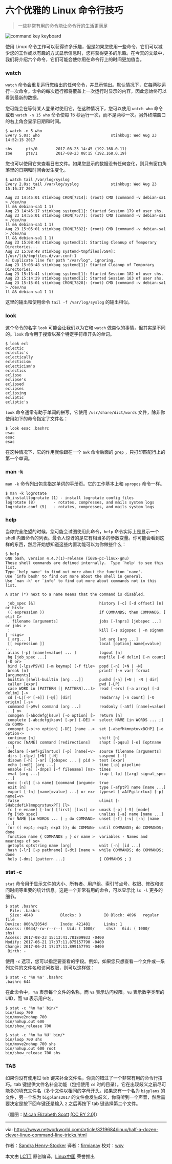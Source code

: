 六个优雅的 Linux 命令行技巧
============================================================

> 一些非常有用的命令能让命令行的生活更满足

![command key keyboard](https://images.idgesg.net/images/article/2017/08/commands-micah_elizabeth_scott-cropped-100733439-large.jpg)

使用 Linux 命令工作可以获得许多乐趣，但是如果您使用一些命令，它们可以减少您的工作或以有趣的方式显示信息时，您将获得更多的乐趣。在今天的文章中，我们将介绍六个命令，它们可能会使你用在命令行上的时间更加值当。

### watch

`watch` 命令会重复运行您给出的任何命令，并显示输出。默认情况下，它每两秒运行一次命令。命令的每次运行都将覆盖上一次运行时显示的内容，因此您始终可以看到最新的数据。

您可能会在等待某人登录时使用它。在这种情况下，您可以使用 `watch who` 命令或者 `watch -n 15 who` 命令使每 15 秒运行一次，而不是两秒一次。另外终端窗口的右上角会显示日期和时间。

```
$ watch -n 5 who
Every 5.0s: who                               stinkbug: Wed Aug 23 14:52:15 2017

shs      pts/0        2017-08-23 14:45 (192.168.0.11)
zoe      pts/1        2017-08-23 08:15 (192.168.0.19)
```

您也可以使用它来查看日志文件。如果您显示的数据没有任何变化，则只有窗口角落里的日期和时间会发生变化。

```
$ watch tail /var/log/syslog
Every 2.0s: tail /var/log/syslog              stinkbug: Wed Aug 23 15:16:37 2017

Aug 23 14:45:01 stinkbug CRON[7214]: (root) CMD (command -v debian-sa1 > /dev/nu
ll && debian-sa1 1 1)
Aug 23 14:45:17 stinkbug systemd[1]: Started Session 179 of user shs.
Aug 23 14:55:01 stinkbug CRON[7577]: (root) CMD (command -v debian-sa1 > /dev/nu
ll && debian-sa1 1 1)
Aug 23 15:05:01 stinkbug CRON[7582]: (root) CMD (command -v debian-sa1 > /dev/nu
ll && debian-sa1 1 1)
Aug 23 15:08:48 stinkbug systemd[1]: Starting Cleanup of Temporary Directories...
Aug 23 15:08:48 stinkbug systemd-tmpfiles[7584]: [/usr/lib/tmpfiles.d/var.conf:1
4] Duplicate line for path "/var/log", ignoring.
Aug 23 15:08:48 stinkbug systemd[1]: Started Cleanup of Temporary Directories.
Aug 23 15:13:41 stinkbug systemd[1]: Started Session 182 of user shs.
Aug 23 15:14:29 stinkbug systemd[1]: Started Session 183 of user shs.
Aug 23 15:15:01 stinkbug CRON[7828]: (root) CMD (command -v debian-sa1 > /dev/nu
ll && debian-sa1 1 1)
```

这里的输出和使用命令 `tail -f /var/log/syslog` 的输出相似。

### look

这个命令的名字 `look` 可能会让我们以为它和 `watch` 做类似的事情，但其实是不同的。`look` 命令用于搜索以某个特定字符串开头的单词。

```
$ look ecl
eclectic
eclectic's
eclectically
eclecticism
eclecticism's
eclectics
eclipse
eclipse's
eclipsed
eclipses
eclipsing
ecliptic
ecliptic's
```

`look` 命令通常有助于单词的拼写，它使用 `/usr/share/dict/words` 文件，除非你使用如下的命令指定了文件名：

```
$ look esac .bashrc
esac
esac
esac
```

在这种情况下，它的作用就像跟在一个 `awk` 命令后面的 `grep` ，只打印匹配行上的第一个单词。

### man -k

`man -k` 命令列出包含指定单词的手册页。它的工作基本上和 `apropos` 命令一样。

```
$ man -k logrotate
dh_installlogrotate (1) - install logrotate config files
logrotate (8)        - rotates, compresses, and mails system logs
logrotate.conf (5)   - rotates, compresses, and mails system logs
```

### help

当你完全绝望的时候，您可能会试图使用此命令，`help` 命令实际上是显示一个 shell 内置命令的列表。最令人惊讶的是它有相当多的参数变量。你可能会看到这样的东西，然后开始想知道这些内置功能可以为你做些什么：
```
$ help
GNU bash, version 4.4.7(1)-release (i686-pc-linux-gnu)
These shell commands are defined internally.  Type `help' to see this list.
Type `help name' to find out more about the function `name'.
Use `info bash' to find out more about the shell in general.
Use `man -k' or `info' to find out more about commands not in this list.

A star (*) next to a name means that the command is disabled.

 job_spec [&]                            history [-c] [-d offset] [n] or hist>
 (( expression ))                        if COMMANDS; then COMMANDS; [ elif C>
 . filename [arguments]                  jobs [-lnprs] [jobspec ...] or jobs >
 :                                       kill [-s sigspec | -n signum | -sigs>
 [ arg... ]                              let arg [arg ...]
 [[ expression ]]                        local [option] name[=value] ...
 alias [-p] [name[=value] ... ]          logout [n]
 bg [job_spec ...]                       mapfile [-d delim] [-n count] [-O or>
 bind [-lpsvPSVX] [-m keymap] [-f file>  popd [-n] [+N | -N]
 break [n]                               printf [-v var] format [arguments]
 builtin [shell-builtin [arg ...]]       pushd [-n] [+N | -N | dir]
 caller [expr]                           pwd [-LP]
 case WORD in [PATTERN [| PATTERN]...)>  read [-ers] [-a array] [-d delim] [->
 cd [-L|[-P [-e]] [-@]] [dir]            readarray [-n count] [-O origin] [-s>
 command [-pVv] command [arg ...]        readonly [-aAf] [name[=value] ...] o>
 compgen [-abcdefgjksuv] [-o option] [>  return [n]
 complete [-abcdefgjksuv] [-pr] [-DE] >  select NAME [in WORDS ... ;] do COMM>
 compopt [-o|+o option] [-DE] [name ..>  set [-abefhkmnptuvxBCHP] [-o option->
 continue [n]                            shift [n]
 coproc [NAME] command [redirections]    shopt [-pqsu] [-o] [optname ...]
 declare [-aAfFgilnrtux] [-p] [name[=v>  source filename [arguments]
 dirs [-clpv] [+N] [-N]                  suspend [-f]
 disown [-h] [-ar] [jobspec ... | pid >  test [expr]
 echo [-neE] [arg ...]                   time [-p] pipeline
 enable [-a] [-dnps] [-f filename] [na>  times
 eval [arg ...]                          trap [-lp] [[arg] signal_spec ...]
 exec [-cl] [-a name] [command [argume>  true
 exit [n]                                type [-afptP] name [name ...]
 export [-fn] [name[=value] ...] or ex>  typeset [-aAfFgilnrtux] [-p] name[=v>
 false                                   ulimit [-SHabcdefiklmnpqrstuvxPT] [l>
 fc [-e ename] [-lnr] [first] [last] o>  umask [-p] [-S] [mode]
 fg [job_spec]                           unalias [-a] name [name ...]
 for NAME [in WORDS ... ] ; do COMMAND>  unset [-f] [-v] [-n] [name ...]
 for (( exp1; exp2; exp3 )); do COMMAN>  until COMMANDS; do COMMANDS; done
 function name { COMMANDS ; } or name >  variables - Names and meanings of so>
 getopts optstring name [arg]            wait [-n] [id ...]
 hash [-lr] [-p pathname] [-dt] [name >  while COMMANDS; do COMMANDS; done
 help [-dms] [pattern ...]               { COMMANDS ; }
```

### stat -c

`stat` 命令用于显示文件的大小、所有者、用户组、索引节点号、权限、修改和访问时间等重要的统计信息。这是一个非常有用的命令，可以显示比 `ls -l` 更多的细节。

```
$ stat .bashrc
  File: .bashrc
  Size: 4048            Blocks: 8          IO Block: 4096   regular file
Device: 806h/2054d      Inode: 421481      Links: 1
Access: (0644/-rw-r--r--)  Uid: ( 1000/     shs)   Gid: ( 1000/     shs)
Access: 2017-08-23 15:13:41.781809933 -0400
Modify: 2017-06-21 17:37:11.875157790 -0400
Change: 2017-06-21 17:37:11.899157791 -0400
 Birth: -
```

使用 `-c` 选项，您可以指定要查看的字段。例如，如果您只想查看一个文件或一系列文件的文件名和访问权限，则可以这样做：

```
$ stat -c '%n %a' .bashrc
.bashrc 644
```

在此命令中， `%n` 表示每个文件的名称，而 `%a` 表示访问权限。`%u` 表示数字类型的 UID，而 `%U` 表示用户名。

```
$ stat -c '%n %a' bin/*
bin/loop 700
bin/move2nohup 700
bin/nohup.out 600
bin/show_release 700

$ stat -c '%n %a %U' bin/*
bin/loop 700 shs
bin/move2nohup 700 shs
bin/nohup.out 600 root
bin/show_release 700 shs
```

### TAB

如果你没有使用过 tab 键来补全文件名，你真的错过了一个非常有用的命令行技巧。tab 键提供文件名补全功能（包括使用 `cd` 时的目录）。它在出现歧义之前尽可能多的填充文件名（多个文件以相同的字母开头。如果您有一个名为 `bigplans` 的文件，另一个名为 `bigplans2017` 的文件会发生歧义，你将听到一个声音，然后需要决定是按下回车键还是输入 `2` 之后再按下 tab 键选择第二个文件。


（题图：[Micah Elizabeth Scott][32] [(CC BY 2.0)][33]）

--------------------------------------------------------------------------------

via: https://www.networkworld.com/article/3219684/linux/half-a-dozen-clever-linux-command-line-tricks.html

作者：[Sandra Henry-Stocker][a]
译者：[firmianay](https://github.com/firmianay)
校对：[wxy](https://github.com/wxy)

本文由 [LCTT](https://github.com/LCTT/TranslateProject) 原创编译，[Linux中国](https://linux.cn/) 荣誉推出

[a]:https://www.networkworld.com/author/Sandra-Henry_Stocker/
[1]:https://www.networkworld.com/article/3203369/lan-wan/10-most-important-open-source-networking-projects.html
[2]:https://www.networkworld.com/article/3203369/lan-wan/10-most-important-open-source-networking-projects.html#tk.nww_nsdr_ndxprmomod
[3]:https://www.networkworld.com/article/3188295/linux/linux-mint-18-1-mostly-smooth-but-some-sharp-edges.html
[4]:https://www.networkworld.com/article/3188295/linux/linux-mint-18-1-mostly-smooth-but-some-sharp-edges.html#tk.nww_nsdr_ndxprmomod
[5]:https://www.networkworld.com/article/3167272/linux/open-source-users-its-time-for-extreme-vetting.html
[6]:https://www.networkworld.com/article/3167272/linux/open-source-users-its-time-for-extreme-vetting.html#tk.nww_nsdr_ndxprmomod
[7]:https://www.networkworld.com/article/3218728/linux/how-log-rotation-works-with-logrotate.html
[8]:https://www.networkworld.com/article/3194830/linux/10-unix-commands-every-mac-and-linux-user-should-know.html
[9]:https://www.networkworld.com/article/3208389/linux/unix-how-random-is-random.html
[10]:https://www.networkworld.com/video/51206/solo-drone-has-linux-smarts-gopro-mount
[11]:https://www.networkworld.com/article/3219826/mobile/prime-members-get-60-off-nucleus-anywhere-intercom-with-amazon-alexa-right-now-deal-alert.html
[12]:https://www.networkworld.com/article/3106867/consumer-electronics/32-off-pulse-solo-dimmable-led-light-with-dual-channel-bluetooth-speakers-deal-alert.html
[13]:https://www.networkworld.com/article/3219685/mobile/57-off-rockbirds-6-pack-led-mini-super-bright-3-mode-tactical-flashlights-deal-alert.html
[14]:https://www.networkworld.com/insider
[15]:https://twitter.com/intent/tweet?url=https%3A%2F%2Fwww.networkworld.com%2Farticle%2F3219684%2Flinux%2Fhalf-a-dozen-clever-linux-command-line-tricks.html&via=networkworld&text=Half+a+dozen+clever+Linux+command+line+tricks
[16]:https://www.facebook.com/sharer/sharer.php?u=https%3A%2F%2Fwww.networkworld.com%2Farticle%2F3219684%2Flinux%2Fhalf-a-dozen-clever-linux-command-line-tricks.html
[17]:http://www.linkedin.com/shareArticle?url=https%3A%2F%2Fwww.networkworld.com%2Farticle%2F3219684%2Flinux%2Fhalf-a-dozen-clever-linux-command-line-tricks.html&title=Half+a+dozen+clever+Linux+command+line+tricks
[18]:https://plus.google.com/share?url=https%3A%2F%2Fwww.networkworld.com%2Farticle%2F3219684%2Flinux%2Fhalf-a-dozen-clever-linux-command-line-tricks.html
[19]:http://reddit.com/submit?url=https%3A%2F%2Fwww.networkworld.com%2Farticle%2F3219684%2Flinux%2Fhalf-a-dozen-clever-linux-command-line-tricks.html&title=Half+a+dozen+clever+Linux+command+line+tricks
[20]:http://www.stumbleupon.com/submit?url=https%3A%2F%2Fwww.networkworld.com%2Farticle%2F3219684%2Flinux%2Fhalf-a-dozen-clever-linux-command-line-tricks.html
[21]:https://www.networkworld.com/article/3219684/linux/half-a-dozen-clever-linux-command-line-tricks.html#email
[22]:https://www.networkworld.com/article/3218728/linux/how-log-rotation-works-with-logrotate.html
[23]:https://www.networkworld.com/article/3194830/linux/10-unix-commands-every-mac-and-linux-user-should-know.html
[24]:https://www.networkworld.com/article/3208389/linux/unix-how-random-is-random.html
[25]:https://www.networkworld.com/video/51206/solo-drone-has-linux-smarts-gopro-mount
[26]:https://www.networkworld.com/video/51206/solo-drone-has-linux-smarts-gopro-mount
[27]:https://www.networkworld.com/article/3219826/mobile/prime-members-get-60-off-nucleus-anywhere-intercom-with-amazon-alexa-right-now-deal-alert.html
[28]:https://www.networkworld.com/article/3106867/consumer-electronics/32-off-pulse-solo-dimmable-led-light-with-dual-channel-bluetooth-speakers-deal-alert.html
[29]:https://www.networkworld.com/article/3219685/mobile/57-off-rockbirds-6-pack-led-mini-super-bright-3-mode-tactical-flashlights-deal-alert.html
[30]:https://www.facebook.com/NetworkWorld/
[31]:https://www.linkedin.com/company/network-world
[32]:https://www.flickr.com/photos/micahdowty/4630801442/in/photolist-84d4Wb-p29iHU-dscgLx-pXKT7a-pXKT7v-azMz3V-azMz7M-4Amp2h-6iyQ51-4nf4VF-5C1gt6-6P4PwG-po6JEA-p6C5Wg-6RcRbH-7GAmbK-dCkRnT-7ETcBp-4Xbhrw-dXrN8w-dXm83Z-dXrNvQ-dXrMZC-dXrMPN-pY4GdS-azMz8X-bfNoF4-azQe61-p1iUtm-87i3vj-7enNsv-6sqvJy-dXm8aD-6smkyX-5CFfGm-dXm8dD-6sqviw-6sqvVU-dXrMVd-6smkXc-dXm7Ug-deuxUg-6smker-Hd15p-6squyf-aGtnxn-6smjRX-5YtTUN-nynqYm-ea5o3c
[33]:https://creativecommons.org/licenses/by/2.0/legalcode
